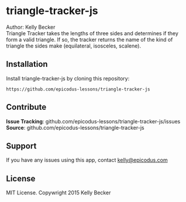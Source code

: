 triangle-tracker-js
=========

Author: Kelly Becker<br>
Triangle Tracker takes the lengths of three sides and determines if they form a valid triangle.  If so, the tracker returns the name of the kind of triangle the sides make (equilateral, isosceles, scalene).

Installation
------------
Install triangle-tracker-js by cloning this repository:
```
https://github.com/epicodus-lessons/triangle-tracker-js
```

Contribute
---------
**Issue Tracking**:  github.com/epicodus-lessons/triangle-tracker-js/issues <br>
**Source**: github.com/epicodus-lessons/triangle-tracker-js

Support
-------
If you have any issues using this app, contact kelly@epicodus.com

License
-------
MIT License. Copywright 2015 Kelly Becker
